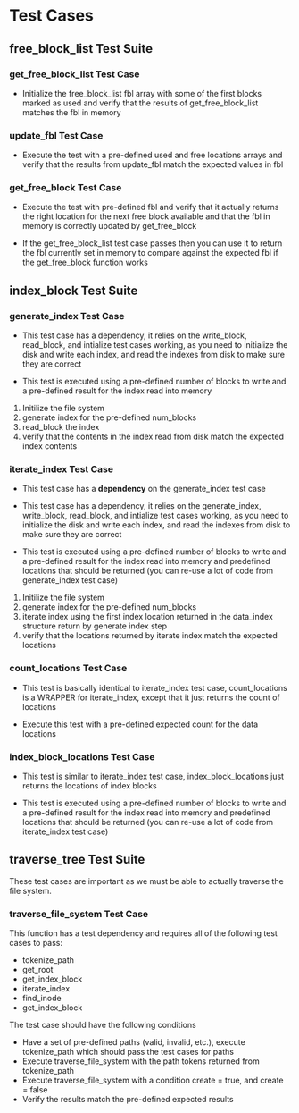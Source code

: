 Test Cases
==========

free_block_list Test Suite
--------------------------

### get_free_block_list Test Case

* Initialize the free_block_list fbl array with some of the first blocks marked as
used and verify that the results of get_free_block_list matches the fbl in memory

### update_fbl Test Case

* Execute the test with a pre-defined used and free locations arrays and verify that the results from update_fbl match the expected values in fbl

### get_free_block Test Case

* Execute the test with pre-defined fbl and verify that it actually returns the right location for the next free block available and that the fbl in memory is correctly updated by get_free_block

* If the get_free_block_list test case passes then you can use it to return the fbl currently set in memory to compare against the expected fbl if the get_free_block function works


index_block Test Suite
--------------------------

### generate_index Test Case

* This test case has a dependency, it relies on the write_block, read_block, and 
intialize test cases working, as you need to initialize the disk and write each index, and read the indexes from disk to make sure they are correct

* This test is executed using a pre-defined number of blocks to write and a pre-defined result for the index read into memory

1. Initilize the file system
2. generate index for the pre-defined num_blocks
3. read_block the index
4. verify that the contents in the index read from disk match the expected index contents

### iterate_index Test Case

* This test case has a **dependency** on the generate_index test case

* This test case has a dependency, it relies on the generate_index, write_block, 
read_block, and intialize test cases working, as you need to initialize the disk and write each index, and read the indexes from disk to make sure they are correct

* This test is executed using a pre-defined number of blocks to write and a pre-defined result for the index read into memory and predefined locations that should
be returned (you can re-use a lot of code from generate_index test case)

1. Initilize the file system
2. generate index for the pre-defined num_blocks
3. iterate index using the first index location returned in the data_index structure return by generate index step
4. verify that the locations returned by iterate index match the expected locations

### count_locations Test Case

* This test is basically identical to iterate_index test case, count_locations  
is a WRAPPER  for iterate_index, except that it just returns the count of locations

* Execute this test with a pre-defined expected count for the data locations

### index_block_locations Test Case

* This test is similar to iterate_index test case, index_block_locations just returns the locations of index blocks

* This test is executed using a pre-defined number of blocks to write and a pre-defined result for the index read into memory and predefined locations that should
be returned (you can re-use a lot of code from iterate_index test case)


traverse_tree Test Suite
------------------------

These test cases are important as we must be able to actually traverse the file system.

### traverse_file_system Test Case

This function has a test dependency and requires all of the following test cases to pass:

* tokenize_path
* get_root
* get_index_block
* iterate_index
* find_inode
* get_index_block

The test case should have the following conditions

* Have a set of pre-defined paths (valid, invalid, etc.), execute tokenize_path 
which should pass the test cases for paths
* Execute traverse_file_system with the path tokens returned from tokenize_path
* Execute traverse_file_system with a condition create = true, and create = false
* Verify the results match the pre-defined expected results